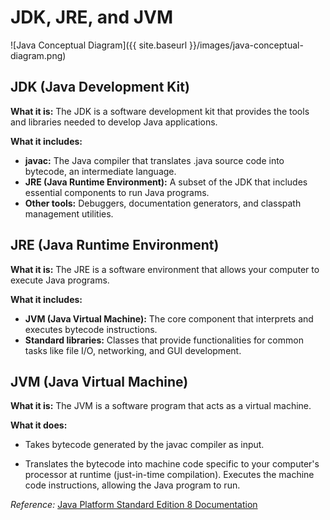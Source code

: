 # JDK, JRE, and JVM

![Java Conceptual Diagram]({{ site.baseurl }}/images/java-conceptual-diagram.png)

## JDK (Java Development Kit)

**What it is:** The JDK is a software development kit that provides the tools and libraries needed to develop Java applications.

**What it includes:**
  * **javac:** The Java compiler that translates .java source code into bytecode, an intermediate language.
  * **JRE (Java Runtime Environment):** A subset of the JDK that includes essential components to run Java programs.
  * **Other tools:** Debuggers, documentation generators, and classpath management utilities.

## JRE (Java Runtime Environment)

**What it is:** The JRE is a software environment that allows your computer to execute Java programs.

**What it includes:**

  * **JVM (Java Virtual Machine):** The core component that interprets and executes bytecode instructions.
  * **Standard libraries:** Classes that provide functionalities for common tasks like file I/O, networking, and GUI development.

## JVM (Java Virtual Machine)

**What it is:** The JVM is a software program that acts as a virtual machine.

**What it does:**

  * Takes bytecode generated by the javac compiler as input.

  * Translates the bytecode into machine code specific to your computer's processor at runtime (just-in-time compilation).
Executes the machine code instructions, allowing the Java program to run.

<em>Reference:</em> [Java Platform Standard Edition 8 Documentation](https://docs.oracle.com/javase/8/docs/index.html)
